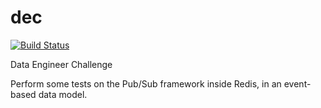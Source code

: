 # dec

[![Build Status](https://travis-ci.org/gianmarcodonetti/dec.svg?branch=master)](https://travis-ci.org/gianmarcodonetti/dec)

Data Engineer Challenge

Perform some tests on the Pub/Sub framework inside Redis, in an event-based data model.
